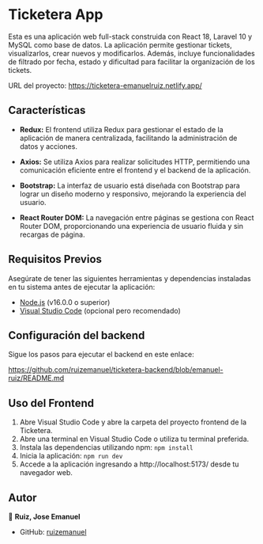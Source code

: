# Ticketera App

Esta es una aplicación web full-stack construida con React 18, Laravel 10 y MySQL como base de datos. La aplicación permite gestionar tickets, visualizarlos, crear nuevos y modificarlos. Además, incluye funcionalidades de filtrado por fecha, estado y dificultad para facilitar la organización de los tickets.

URL del proyecto: https://ticketera-emanuelruiz.netlify.app/

## Características

- **Redux:** El frontend utiliza Redux para gestionar el estado de la aplicación de manera centralizada, facilitando la administración de datos y acciones.

- **Axios:** Se utiliza Axios para realizar solicitudes HTTP, permitiendo una comunicación eficiente entre el frontend y el backend de la aplicación.

- **Bootstrap:** La interfaz de usuario está diseñada con Bootstrap para lograr un diseño moderno y responsivo, mejorando la experiencia del usuario.

- **React Router DOM:** La navegación entre páginas se gestiona con React Router DOM, proporcionando una experiencia de usuario fluida y sin recargas de página.


## Requisitos Previos 

Asegúrate de tener las siguientes herramientas y dependencias instaladas en tu sistema antes de ejecutar la aplicación: 

- [Node.js](https://nodejs.org/) (v16.0.0 o superior)
- [Visual Studio Code](https://code.visualstudio.com/download) (opcional pero recomendado)

## Configuración del backend 
Sigue los pasos para ejecutar el backend en este enlace: 

https://github.com/ruizemanuel/ticketera-backend/blob/emanuel-ruiz/README.md


## Uso del Frontend  

1. Abre Visual Studio Code y abre la carpeta del proyecto frontend de la Ticketera.
2. Abre una terminal en Visual Studio Code o utiliza tu terminal preferida.
3. Instala las dependencias utilizando npm:
`npm install`
4. Inicia la aplicación:
`npm run dev`
5. Accede a la aplicación ingresando a http://localhost:5173/ desde tu navegador web.


## Autor

👤 **Ruiz, Jose Emanuel**

* GitHub: [ruizemanuel](https://github.com/ruizemanuel)

